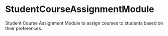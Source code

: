 # StudentCourseAssignmentModule
Student Course Assignment Module to assign courses to students based on their preferences.
